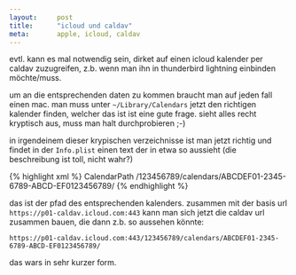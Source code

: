 ```yaml
---
layout: 	post
title:  	"icloud und caldav"
meta:		apple, icloud, caldav
---
```

evtl. kann es mal notwendig sein, dirket auf einen icloud kalender per caldav zuzugreifen, z.b. wenn man ihn in thunderbird lightning einbinden möchte/muss.

um an die entsprechenden daten zu kommen braucht man auf jeden fall einen mac. man muss unter `~/Library/Calendars` jetzt den richtigen kalender finden, welcher das ist ist eine gute frage. sieht alles recht kryptisch aus, muss man halt durchprobieren ;-)

in irgendeinem dieser krypischen verzeichnisse ist man jetzt richtig und findet in der `Info.plist` einen text der in etwa so aussieht (die beschreibung ist toll, nicht wahr?)

{% highlight xml %}
<key>CalendarPath</key>
<string>/123456789/calendars/ABCDEF01-2345-6789-ABCD-EF0123456789/</string>
{% endhighlight %}
    
das ist der pfad des entsprechenden kalenders. zusammen mit der basis url `https://p01-caldav.icloud.com:443` kann man sich jetzt die caldav url zusammen bauen, die dann z.b. so aussehen könnte:

    https://p01-caldav.icloud.com:443/123456789/calendars/ABCDEF01-2345-6789-ABCD-EF0123456789/
    
das wars in sehr kurzer form.

